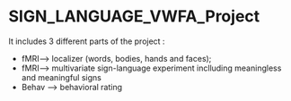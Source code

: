 # SIGN_LANGUAGE_VWFA_Project

It includes 3 different parts of the project :
- fMRI--> localizer (words, bodies, hands and faces);
- fMRI--> multivariate sign-language experiment inclluding meaningless and meaningful signs
- Behav --> behavioral rating


